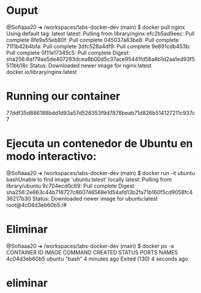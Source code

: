 # Ouput
@Sofiaaa20 ➜ /workspaces/labs-docker-dev (main) $ docker pull nginx
Using default tag: latest
latest: Pulling from library/nginx
efc2b5ad9eec: Pull complete 
8fe9a55eb80f: Pull complete 
045037a63be8: Pull complete 
7111b42b4bfa: Pull complete 
3dfc528a4df9: Pull complete 
9e891cdb453b: Pull complete 
0f11e17345c5: Pull complete 
Digest: sha256:6af79ae5de407283dcea8b00d5c37ace95441fd58a8b1d2aa1ed93f5511bb18c
Status: Downloaded newer image for nginx:latest
docker.io/library/nginx:latest

# Running our container

77ddf35d886188bdd1d93a57d526353f9d7878beab71d826b514127211c937c7

#  Ejecuta un contenedor de Ubuntu en modo interactivo:

@Sofiaaa20 ➜ /workspaces/labs-docker-dev (main) $ docker run -it ubuntu bashUnable to find image 'ubuntu:latest' locally
latest: Pulling from library/ubuntu
9c704ecd0c69: Pull complete 
Digest: sha256:2e863c44b718727c860746568e1d54afd13b2fa71b160f5cd9058fc436217b30
Status: Downloaded newer image for ubuntu:latest
root@4c04d3eb60b5:/# 


# Eliminar 

@Sofiaaa20 ➜ /workspaces/labs-docker-dev (main) $ docker ps -a
CONTAINER ID   IMAGE     COMMAND                  CREATED         STATUS                       PORTS                                   NAMES
4c04d3eb60b5   ubuntu    "bash"                   4 minutes ago   Exited (130) 4 seconds ago   

# eliminar



